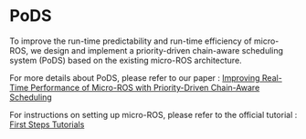 # PoDS
To improve the run-time predictability and run-time efficiency of micro-ROS, we design and implement a priority-driven chain-aware scheduling system (PoDS) based on the existing micro-ROS architecture.

For more details about PoDS, please refer to our paper : 
[Improving Real-Time Performance of Micro-ROS with Priority-Driven Chain-Aware Scheduling](https://www.mdpi.com/2079-9292/13/9/1658)

For instructions on setting up micro-ROS, please refer to the official tutorial : [First Steps Tutorials
](https://micro.ros.org/docs/tutorials/core/overview/)
